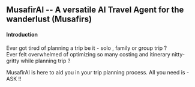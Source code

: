 ## MusafirAI -- A versatile AI Travel Agent for the wanderlust (Musafirs)

#### Introduction 
Ever got tired of planning a trip be it - solo , family or group trip ? <br>
Ever felt overwhelmed of optimizing so many costing and itinerary nitty-gritty while planning trip ? <br>

MusafirAI is here to aid you in your trip planning process. All you need is - ASK !! <br>


